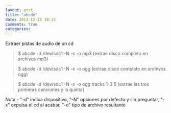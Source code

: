 ```yaml
---
layout: post
title: "abcde"
date: 2013-12-15 18:13
comments: true
categories: 
---
```

Extraer pistas de audio de un cd

>$ abcde -d /dev/sdc1 -N -x -o mp3 (extrae disco completo en archivos mp3)

>$ abcde -d /dev/sdc1 -N -x -o ogg (extrae disco completo en archivos ogg)

>$ abcde -d /dev/sdc1 -N -x -o ogg tracks 1-3 5 (extrae las tres primeras canciones y la quinta)

Nota.- "-d" indica dispositivo, "-N" opciones por defecto y sin preguntar, "-x" expulsa el cd al acabar, "-o" tipo de archivo resultante

